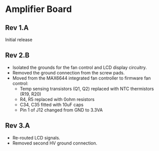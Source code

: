 # Amplifier Board

## Rev 1.A
Initial release

## Rev 2.B
* Isolated the grounds for the fan control and LCD display circuitry.
* Removed the ground connection from the screw pads.
* Moved from the MAX6644 integrated fan controller to firmware fan control:
  - Temp sensing transistors (Q1, Q2) replaced with NTC thermistors (R19, R20)
  - R4, R5 replaced with 0ohm resistors
  - C34, C35 fitted with 10uF caps
  - Pin 1 of J12 changed from GND to 3.3VA

## Rev 3.A
* Re-routed LCD signals.
* Removed second HV ground connection.
